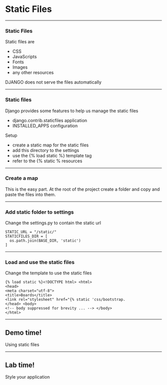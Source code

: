 # Static Files

---
### Static Files

Static files are
- CSS
- JavaScripts
- Fonts
- Images
- any other resources

DJANGO does not serve the files automatically

---
### Static files
Django provides some features to help us manage the static files
- django.contrib.staticfiles application 
- INSTALLED_APPS configuration

Setup
- create a static map for the static files
- add this directory to the settings
- use the {% load static %} template tag 
- refer to the {% static % resources

---
### Create a map

This is the easy part. At the root of the project
create a folder and copy and paste the files into them.

---
### Add static folder to settings

Change the settings.py to contain the static url
```
STATIC_URL = "/static/"
STATICFILES_DIR = [
  os.path.join(BASE_DIR, 'static')
]
```

---
### Load and use the static files
Change the template to use the static files
```
{% load static %}<!DOCTYPE html> <html>
<head>
<meta charset="utf-8">
<title>Boards</title>
<link rel="stylesheet" href="{% static 'css/bootstrap.
</head> <body>
<!-- body suppressed for brevity ... --> </body>
</html>

```
---
<!-- .slide: data-background="url('images/demo.jpg')" data-background-size="cover" --> 
<!-- .slide: class="lab" -->
## Demo time!
Using static files


---
<!-- .slide: data-background="url('images/demo.jpg')" data-background-size="cover" --> 
<!-- .slide: class="lab" -->
## Lab time!
Style your application